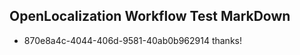 ## OpenLocalization Workflow Test MarkDown
* 870e8a4c-4044-406d-9581-40ab0b962914 thanks!

<!--HONumber=Jul16_HO2-->


